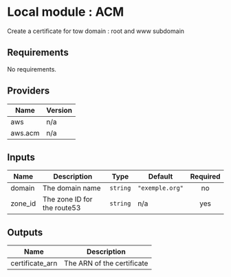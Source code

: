 # Local module : ACM

Create a certificate for tow domain : root and www subdomain

<!-- BEGINNING OF PRE-COMMIT-TERRAFORM DOCS HOOK -->
## Requirements

No requirements.

## Providers

| Name | Version |
|------|---------|
| aws | n/a |
| aws.acm | n/a |

## Inputs

| Name | Description | Type | Default | Required |
|------|-------------|------|---------|:--------:|
| domain | The domain name | `string` | `"exemple.org"` | no |
| zone\_id | The zone ID for the route53 | `string` | n/a | yes |

## Outputs

| Name | Description |
|------|-------------|
| certificate\_arn | The ARN of the certificate |

<!-- END OF PRE-COMMIT-TERRAFORM DOCS HOOK -->
